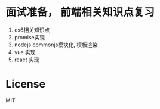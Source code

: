 
# 面试准备， 前端相关知识点复习
1. es6相关知识点
1. promise实现
1. nodejs commonjs模块化, 模板渲染
1. vue 实现
1. react 实现


# License

MIT